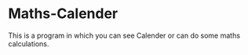 # Maths-Calender
This is a program in which you can see Calender or can do some maths calculations.
